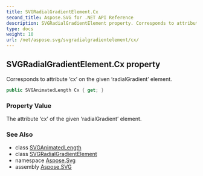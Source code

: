 ```yaml
---
title: SVGRadialGradientElement.Cx
second_title: Aspose.SVG for .NET API Reference
description: SVGRadialGradientElement property. Corresponds to attribute cx on the given radialGradient element
type: docs
weight: 10
url: /net/aspose.svg/svgradialgradientelement/cx/
---
```

## SVGRadialGradientElement.Cx property

Corresponds to attribute ‘cx’ on the given ‘radialGradient’ element.

```csharp
public SVGAnimatedLength Cx { get; }
```

### Property Value

The attribute ‘cx’ of the given ‘radialGradient’ element.

### See Also

* class [SVGAnimatedLength](../../../aspose.svg.datatypes/svganimatedlength/)
* class [SVGRadialGradientElement](../)
* namespace [Aspose.Svg](../../svgradialgradientelement/)
* assembly [Aspose.SVG](../../../)
